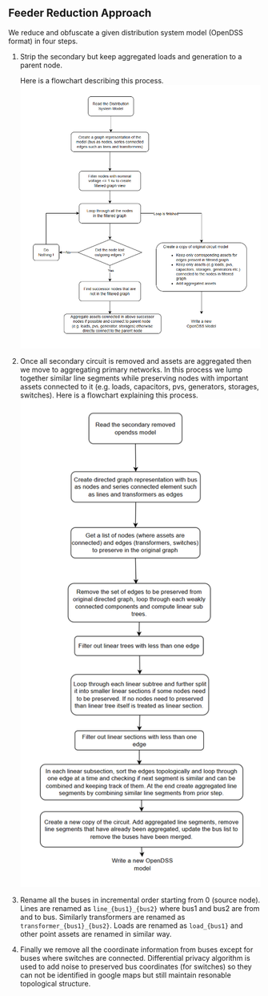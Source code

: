 ## Feeder Reduction Approach

We reduce and obfuscate a given distribution system model (OpenDSS format) in four steps.

1. Strip the secondary but keep aggregated loads and generation to a parent node.

    Here is a flowchart describing this process.
    ![](./images/secondary_aggregation.png)

2. Once all secondary circuit is removed and assets are aggregated then we move to aggregating primary networks. In this process we lump together similar line segments while preserving nodes with important assets connected to it (e.g. loads, capacitors, pvs, generators, storages, switches).
    Here is a flowchart explaining this process.
    ![](./images/primary_aggregation.png)
3. Rename all the buses in incremental order starting from 0 (source node). Lines are renamed as `line_{bus1}_{bus2}` where bus1 and bus2 are from and to bus. Similarly transformers are renamed as `transformer_{bus1}_{bus2}`. Loads are renamed as `load_{bus1}` and other point assets are renamed in similar way.

4. Finally we remove all the coordinate information from buses except for buses where switches are connected. Differential privacy algorithm is used to add noise to preserved bus coordinates (for switches) so they can not be identified in google maps but still maintain resonable topological structure. 
